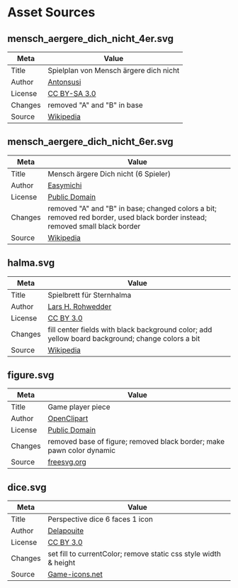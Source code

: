 # Asset Sources

## mensch_aergere_dich_nicht_4er.svg

| Meta    | Value                                                                                                                     |
| ------- | ------------------------------------------------------------------------------------------------------------------------- |
| Title   | Spielplan von Mensch ärgere dich nicht                                                                                    |
| Author  | [Antonsusi](https://commons.wikimedia.org/wiki/User:Antonsusi)                                                            |
| License | [CC BY-SA 3.0](https://creativecommons.org/licenses/by-sa/3.0/)                                                           |
| Changes | removed "A" and "B" in base                                                                                               |
| Source  | [Wikipedia](https://de.wikipedia.org/wiki/Mensch_%C3%A4rgere_Dich_nicht#/media/Datei:Mensch_%C3%A4rgere_dich_nicht_4.svg) |

## mensch_aergere_dich_nicht_6er.svg

| Meta    | Value                                                                                                                        |
| ------- | ---------------------------------------------------------------------------------------------------------------------------- |
| Title   | Mensch ärgere Dich nicht (6 Spieler)                                                                                         |
| Author  | [Easymichi](https://de.wikipedia.org/wiki/Benutzer:Easymichi)                                                                |
| License | [Public Domain](https://creativecommons.org/licenses/publicdomain/)                                                          |
| Changes | removed "A" and "B" in base; changed colors a bit; removed red border, used black border instead; removed small black border |
| Source  | [Wikipedia](https://de.wikipedia.org/wiki/Datei:Dontworry6.svg)                                                              |

## halma.svg

| Meta    | Value                                                                                            |
| ------- | ------------------------------------------------------------------------------------------------ |
| Title   | Spielbrett für Sternhalma                                                                        |
| Author  | [Lars H. Rohwedder](https://commons.wikimedia.org/wiki/User:RokerHRO)                            |
| License | [CC BY 3.0](https://creativecommons.org/licenses/by/3.0/deed.en)                                 |
| Changes | fill center fields with black background color; add yellow board background; change colors a bit |
| Source  | [Wikipedia](https://de.wikipedia.org/wiki/Halma#/media/Datei:Sternhalma.svg)                     |

## figure.svg

| Meta    | Value                                                                 |
| ------- | --------------------------------------------------------------------- |
| Title   | Game player piece                                                     |
| Author  | [OpenClipart](https://freesvg.org/by/OpenClipart)                     |
| License | [Public Domain](https://creativecommons.org/licenses/publicdomain/)   |
| Changes | removed base of figure; removed black border; make pawn color dynamic |
| Source  | [freesvg.org](https://freesvg.org/game-player-piece)                  |

## dice.svg

| Meta    | Value                                                                                       |
| ------- | ------------------------------------------------------------------------------------------- |
| Title   | Perspective dice 6 faces 1 icon                                                             |
| Author  | [Delapouite](https://delapouite.com/)                                                       |
| License | [CC BY 3.0](https://creativecommons.org/licenses/by/3.0/)                                   |
| Changes | set fill to currentColor; remove static css style width & height                            |
| Source  | [Game-icons.net](https://game-icons.net/1x1/delapouite/perspective-dice-six-faces-one.html) |
